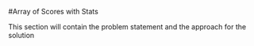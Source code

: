 #Array of Scores with Stats

This section will contain the problem statement and the approach for the solution